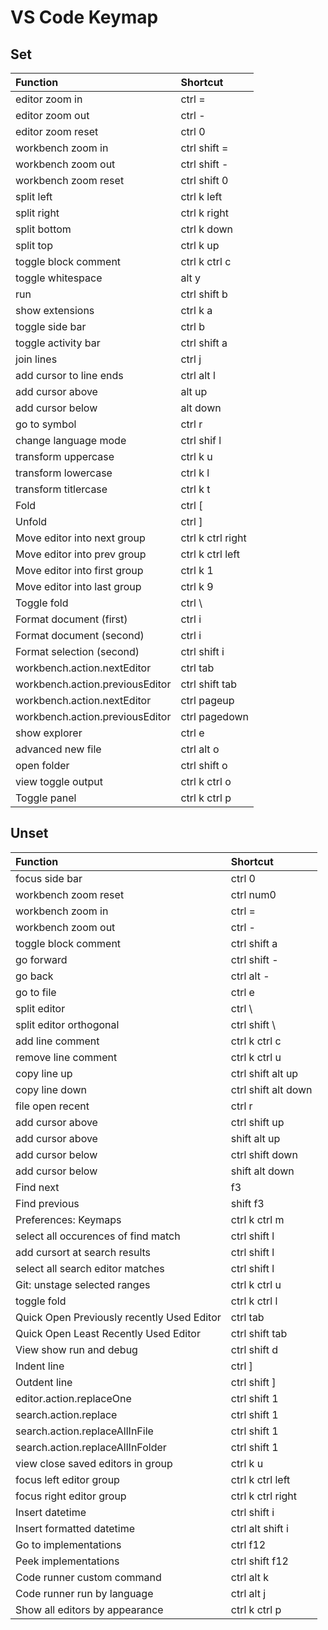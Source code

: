 # VS Code Keymap
## Set
| Function | Shortcut |
| :- | :- |
| editor zoom in | ctrl = |
| editor zoom out | ctrl - |
| editor zoom reset | ctrl 0 |
| workbench zoom in | ctrl shift = |
| workbench zoom out | ctrl shift - |
| workbench zoom reset | ctrl shift 0 |
| split left | ctrl k left |
| split right | ctrl k right |
| split bottom | ctrl k down |
| split top | ctrl k up |
| toggle block comment | ctrl k ctrl c |
| toggle whitespace | alt y |
| run | ctrl shift b |
| show extensions | ctrl k a |
| toggle side bar | ctrl b |
| toggle activity bar | ctrl shift a |
| join lines | ctrl j |
| add cursor to line ends | ctrl alt l |
| add cursor above | alt up |
| add cursor below | alt down |
| go to symbol | ctrl r |
| change language mode | ctrl shif l |
| transform uppercase | ctrl k u |
| transform lowercase | ctrl k l |
| transform titlercase | ctrl k t |
| Fold | ctrl [ |
| Unfold | ctrl ] |
| Move editor into next group | ctrl k ctrl right |
| Move editor into prev group | ctrl k ctrl left |
| Move editor into first group | ctrl k 1 |
| Move editor into last group | ctrl k 9 |
| Toggle fold | ctrl \ |
| Format document (first) | ctrl i |
| Format document (second) | ctrl i |
| Format selection (second) | ctrl shift i |
| workbench.action.nextEditor | ctrl tab |
| workbench.action.previousEditor | ctrl shift tab |
| workbench.action.nextEditor | ctrl pageup |
| workbench.action.previousEditor | ctrl pagedown |
| show explorer | ctrl e |
| advanced new file | ctrl alt o |
| open folder | ctrl shift o |
| view toggle output | ctrl k ctrl o |
| Toggle panel | ctrl k ctrl p |


## Unset
| Function | Shortcut |
| :- | :- |
| focus side bar | ctrl 0 |
| workbench zoom reset | ctrl num0 |
| workbench zoom in | ctrl = |
| workbench zoom out | ctrl - |
| toggle block comment | ctrl shift a |
| go forward | ctrl shift - |
| go back | ctrl alt - |
| go to file | ctrl e |
| split editor | ctrl \ |
| split editor orthogonal | ctrl shift \ |
| add line comment | ctrl k ctrl c |
| remove line comment | ctrl k ctrl u |
| copy line up | ctrl shift alt up |
| copy line down | ctrl shift alt down |
| file open recent | ctrl r |
| add cursor above | ctrl shift up |
| add cursor above | shift alt up |
| add cursor below | ctrl shift down |
| add cursor below | shift alt down |
| Find next | f3 |
| Find previous | shift f3 |
| Preferences: Keymaps | ctrl k ctrl m |
| select all occurences of find match | ctrl shift l |
| add cursort at search results | ctrl shift l |
| select all search editor matches | ctrl shift l |
| Git: unstage selected ranges | ctrl k ctrl u |
| toggle fold | ctrl k ctrl l |
| Quick Open Previously recently Used Editor | ctrl tab |
| Quick Open Least Recently Used Editor | ctrl shift tab |
| View show run and debug | ctrl shift d |
| Indent line | ctrl ] |
| Outdent line | ctrl shift ] |
| editor.action.replaceOne | ctrl shift 1 |
| search.action.replace | ctrl shift 1 |
| search.action.replaceAllInFile | ctrl shift 1 |
| search.action.replaceAllInFolder | ctrl shift 1 |
| view close saved editors in group | ctrl k u |
| focus left editor group | ctrl k ctrl left |
| focus right editor group | ctrl k ctrl right |
| Insert datetime | ctrl shift i |
| Insert formatted datetime | ctrl alt shift i |
| Go to implementations | ctrl f12 |
| Peek implementations | ctrl shift f12 |
| Code runner custom command | ctrl alt k |
| Code runner run by language | ctrl alt j |
| Show all editors by appearance | ctrl k ctrl p |